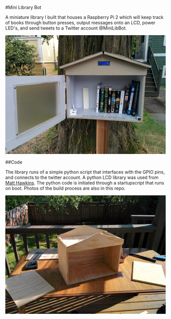 #Mini Library Bot

A miniature library I built that houses a Raspberry Pi 2 which will keep track of books through button presses, 
output messages onto an LCD, power LED's, and send tweets to a Twitter account @MiniLibBot.
	
![Finished Photo](/Photos/IMG_20160618_181944.jpg)
	
	
##Code	
	
The library runs of a simple python script that interfaces with the GPIO pins, and connects to 
the twitter account. A python LCD library was used from [Matt Hawkins](https://www.raspberrypi-spy.co.uk/).
The python code is initiated through a startupscript that runs on boot. 
Photos of the build process are also in this repo. 
	
![Building the Library](/Photos/IMG_20160429_163801.jpg)
